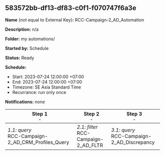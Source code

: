 ## 583572bb-df13-df83-c0f1-f070747f6a3e

**Name** (not equal to External Key)**:** RCC-Campaign-2_AD_Automation

**Description:** n/a

**Folder:** my automations/

**Started by:** Schedule

**Status:** Ready

**Schedule:**

* Start: 2023-07-24 12:00:00 +07:00
* End: 2023-07-24 12:00:00 +07:00
* Timezone: SE Asia Standard Time
* Recurrance: run only once

**Notifications:** _none_


| Step 1<br>_<small>-</small>_ | Step 2<br>_<small>-</small>_ | Step 3<br>_<small>-</small>_ |
| --- | --- | --- |
| _1.1: query_<br>RCC-Campaign-2_AD_CRM_Profiles_Query | _2.1: filter_<br>RCC-Campaign-2_AD_FLTR | _3.1: query_<br>RCC-Campaign-2_AD_Discrepancy |

